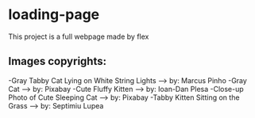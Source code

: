 # loading-page
This project is a full webpage made by flex

Images copyrights:
------------------
-Gray Tabby Cat Lying on White String Lights --> by: Marcus Pinho
-Gray Cat --> by: Pixabay 
-Cute Fluffy Kitten --> by: Ioan-Dan Plesa
-Close-up Photo of Cute Sleeping Cat --> by: Pixabay
-Tabby Kitten Sitting on the Grass --> by: Septimiu Lupea
